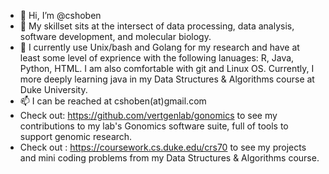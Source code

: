 - 👋 Hi, I’m @cshoben
- 👀 My skillset sits at the intersect of data processing, data analysis, software development, and molecular biology. 
- 🌱 I currently use Unix/bash and Golang for my research and have at least some level of exprience with the following lanuages: R, Java, Python, HTML. I am also comfortable with git and Linux OS. Currently, I more deeply learning java in my Data Structures & Algorithms course at Duke University.
- 📫 I can be reached at cshoben(at)gmail.com 
- Check out: https://github.com/vertgenlab/gonomics to see my contributions to my lab's Gonomics software suite, full of tools to support genomic research. 
- Check out : https://coursework.cs.duke.edu/crs70 to see my projects and mini coding problems from my Data Structures & Algorithms course. 

<!---
cshoben/cshoben is a ✨ special ✨ repository because its `README.md` (this file) appears on your GitHub profile.
You can click the Preview link to take a look at your changes.
--->
